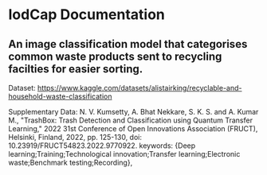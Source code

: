 # IodCap Documentation
## An image classification model that categorises common waste products sent to recycling facilties for easier sorting.

Dataset: https://www.kaggle.com/datasets/alistairking/recyclable-and-household-waste-classification

Supplementary Data: N. V. Kumsetty, A. Bhat Nekkare, S. K. S. and A. Kumar M., "TrashBox: Trash Detection and Classification using Quantum Transfer Learning," 2022 31st Conference of Open Innovations Association (FRUCT), Helsinki, Finland, 2022, pp. 125-130, doi: 10.23919/FRUCT54823.2022.9770922. keywords: {Deep learning;Training;Technological innovation;Transfer learning;Electronic waste;Benchmark testing;Recording},

